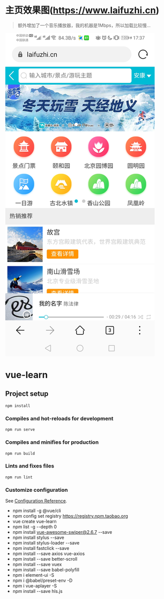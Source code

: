 # 主页效果图(https://www.laifuzhi.cn)
> 额外增加了一个音乐播放器，我的机器是1Mbps，所以加载比较慢...

![主页](./主页.jpg)

# vue-learn

## Project setup
```
npm install
```

### Compiles and hot-reloads for development
```
npm run serve
```

### Compiles and minifies for production
```
npm run build
```

### Lints and fixes files
```
npm run lint
```

### Customize configuration
See [Configuration Reference](https://cli.vuejs.org/config/).
- npm install -g @vue/cli
- npm config set registry https://registry.npm.taobao.org
- vue create vue-learn
- npm list -g --depth 0
- npm install vue-awesome-swiper@2.6.7 --save
- npm install stylus --save
- npm install stylus-loader  --save
- npm install fastclick --save
- npm install --save axios vue-axios
- npm install --save better-scroll
- npm install --save vuex
- npm install --save babel-polyfill
- npm i element-ui -S
- npm i @babel/preset-env -D
- npm i vue-aplayer -S
- npm install --save hls.js
